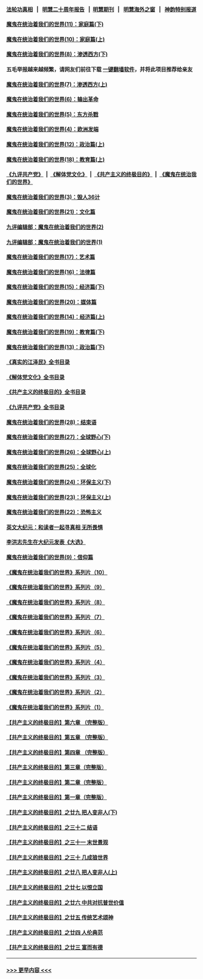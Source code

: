 #### [法轮功真相](https://github.com/gfw-breaker/truth/blob/master/README.md?t=0) &nbsp;&nbsp;|&nbsp;&nbsp; [明慧二十周年报告](https://github.com/gfw-breaker/mh-reports/blob/master/README.md?t=0) &nbsp;&nbsp;|&nbsp;&nbsp;[明慧期刊](https://github.com/gfw-breaker/mh-qikan) &nbsp;&nbsp;|&nbsp;&nbsp; [明慧海外之窗](https://github.com/gfw-breaker/mh-news/blob/master/README.md?t=0) &nbsp;&nbsp;|&nbsp;&nbsp; [神韵特别报道](https://github.com/gfw-breaker/mh-news/blob/master/shenyun.md?t=0)
#### [魔鬼在统治着我们的世界(11)：家庭篇(下)](../pages/nsc422/n10440961.md?t=01050643) 
#### [魔鬼在统治着我们的世界(10)：家庭篇(上)](../pages/nsc422/n10435448.md?t=01050643) 
#### [魔鬼在统治着我们的世界(8)：渗透西方(下)](../pages/nsc422/n10429603.md?t=01050643) 
#### 五毛举报越来越频繁，请网友们前往下载 [一键翻墙软件](https://github.com/gfw-breaker/ssr-accounts)，并将此项目推荐给亲友
#### [魔鬼在统治着我们的世界(7)：渗透西方(上)](../pages/nsc422/n10426013.md?t=01050643) 
#### [魔鬼在统治着我们的世界(6)：输出革命](../pages/nsc422/n10421536.md?t=01050643) 
#### [魔鬼在统治着我们的世界(5)：东方杀戮](../pages/nsc422/n10417707.md?t=01050643) 
#### [魔鬼在统治着我们的世界(4)：欧洲发端](../pages/nsc422/n10414890.md?t=01050643) 
#### [魔鬼在统治着我们的世界(12)：政治篇(上)](../pages/nsc422/n10444576.md?t=01050643) 
#### [魔鬼在统治着我们的世界(18)：教育篇(上)](../pages/nsc422/n10526970.md?t=01050643) 
#### [《九评共产党》](https://github.com/begood0513/9ping.md/blob/master/README.md) &nbsp;|&nbsp; [《解体党文化》](../../../../jtdwh.md/blob/master/README.md)  &nbsp;|&nbsp; [《共产主义的终极目的》](../../../../gczydzjmd.md/blob/master/README.md) &nbsp;|&nbsp; [《魔鬼在统治我们的世界》](../../../../mgztzwmdsj.md/blob/master/README.md) 
#### [魔鬼在统治着我们的世界(3)：毁人36计](../pages/nsc422/n10411583.md?t=01050643) 
#### [魔鬼在统治着我们的世界(21)：文化篇](../pages/nsc422/n10597706.md?t=01050643) 
#### [九评编辑部：魔鬼在统治着我们的世界(2)](../pages/nsc422/n10410036.md?t=01050643) 
#### [九评编辑部：魔鬼在统治着我们的世界(1)](../pages/nsc422/n10406825.md?t=01050643) 
#### [魔鬼在统治着我们的世界(17)：艺术篇](../pages/nsc422/n10499093.md?t=01050643) 
#### [魔鬼在统治着我们的世界(16)：法律篇](../pages/nsc422/n10485969.md?t=01050643) 
#### [魔鬼在统治着我们的世界(15)：经济篇(下)](../pages/nsc422/n10469975.md?t=01050643) 
#### [魔鬼在统治着我们的世界(20)：媒体篇](../pages/nsc422/n10586579.md?t=01050643) 
#### [魔鬼在统治着我们的世界(14)：经济篇(上)](../pages/nsc422/n10457370.md?t=01050643) 
#### [魔鬼在统治着我们的世界(19)：教育篇(下)](../pages/nsc422/n10564808.md?t=01050643) 
#### [魔鬼在统治着我们的世界(13)：政治篇(下)](../pages/nsc422/n10448270.md?t=01050643) 
#### [《真实的江泽民》全书目录](../pages/nsc422/n13721399.md?t=01050643) 
#### [《解体党文化》全书目录](../pages/nsc422/n13721157.md?t=01050643) 
#### [《共产主义的终极目的》全书目录](../pages/nsc422/n13721048.md?t=01050643) 
#### [《九评共产党》全书目录](../pages/nsc422/n13708085.md?t=01050643) 
#### [魔鬼在统治着我们的世界(28)：结束语](../pages/nsc422/n10936246.md?t=01050643) 
#### [魔鬼在统治着我们的世界(27)：全球野心(下)](../pages/nsc422/n10928319.md?t=01050643) 
#### [魔鬼在统治着我们的世界(26)：全球野心(上)](../pages/nsc422/n10900318.md?t=01050643) 
#### [魔鬼在统治着我们的世界(25)：全球化](../pages/nsc422/n10788205.md?t=01050643) 
#### [魔鬼在统治着我们的世界(24)：环保主义(下)](../pages/nsc422/n10695307.md?t=01050643) 
#### [魔鬼在统治着我们的世界(23)：环保主义(上)](../pages/nsc422/n10688613.md?t=01050643) 
#### [魔鬼在统治着我们的世界(22)：恐怖主义](../pages/nsc422/n10614727.md?t=01050643) 
#### [英文大纪元：和读者一起寻真相 无所畏惧](../pages/nsc422/n12542027.md?t=01050643) 
#### [李洪志先生在大纪元发表《大选》](../pages/nsc422/n12534746.md?t=01050643) 
#### [魔鬼在统治着我们的世界(9)：信仰篇](../pages/nsc422/n10432159.md?t=01050643) 
#### [《魔鬼在统治着我们的世界》系列片（10）](../pages/nsc422/n12292670.md?t=01050643) 
#### [《魔鬼在统治着我们的世界》系列片（9）](../pages/nsc422/n12290859.md?t=01050643) 
#### [《魔鬼在统治着我们的世界》系列片（8）](../pages/nsc422/n12287445.md?t=01050643) 
#### [《魔鬼在统治着我们的世界》系列片（7）](../pages/nsc422/n12283425.md?t=01050643) 
#### [《魔鬼在统治着我们的世界》系列片（6）](../pages/nsc422/n12282314.md?t=01050643) 
#### [《魔鬼在统治着我们的世界》系列片（5）](../pages/nsc422/n12281419.md?t=01050643) 
#### [《魔鬼在统治着我们的世界》系列片（4）](../pages/nsc422/n12274024.md?t=01050643) 
#### [《魔鬼在统治着我们的世界》系列片（3）](../pages/nsc422/n12271322.md?t=01050643) 
#### [《魔鬼在统治着我们的世界》系列片（2）](../pages/nsc422/n12269049.md?t=01050643) 
#### [《魔鬼在统治着我们的世界》系列片（1）](../pages/nsc422/n12267575.md?t=01050643) 
#### [【共产主义的终极目的】第六章 （完整版）](../pages/nsc422/n11428913.md?t=01050643) 
#### [【共产主义的终极目的】第五章 （完整版）](../pages/nsc422/n11428912.md?t=01050643) 
#### [【共产主义的终极目的】第四章 （完整版）](../pages/nsc422/n11428907.md?t=01050643) 
#### [【共产主义的终极目的】第三章（完整版）](../pages/nsc422/n11428848.md?t=01050643) 
#### [【共产主义的终极目的】第二章（完整版）](../pages/nsc422/n11428831.md?t=01050643) 
#### [【共产主义的终极目的】第一章（完整版）](../pages/nsc422/n11417651.md?t=01050643) 
#### [【共产主义的终极目的】之廿九 把人变非人(下)](../pages/nsc422/n11344140.md?t=01050643) 
#### [【共产主义的终极目的】之三十二 结语](../pages/nsc422/n11360535.md?t=01050643) 
#### [【共产主义的终极目的】之三十一 末世景观](../pages/nsc422/n11351129.md?t=01050643) 
#### [【共产主义的终极目的】之三十 几成狼世界](../pages/nsc422/n11348280.md?t=01050643) 
#### [【共产主义的终极目的】之廿八 把人变非人(上)](../pages/nsc422/n11340492.md?t=01050643) 
#### [【共产主义的终极目的】之廿七 以恨立国](../pages/nsc422/n11336944.md?t=01050643) 
#### [【共产主义的终极目的】之廿六 中共对抗普世价值](../pages/nsc422/n11324785.md?t=01050643) 
#### [【共产主义的终极目的】之廿五 传统艺术颂神](../pages/nsc422/n11296396.md?t=01050643) 
#### [【共产主义的终极目的】之廿四 人伦典范](../pages/nsc422/n11296397.md?t=01050643) 
#### [【共产主义的终极目的】之廿三 富而有德](../pages/nsc422/n11283598.md?t=01050643) 

----
#### [ >>> 更早内容 <<< ](../indexes/nsc422-earlier.md)

